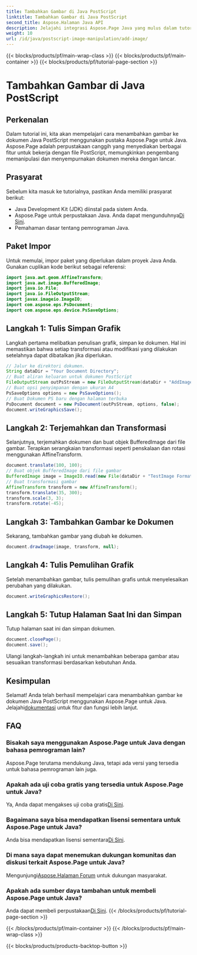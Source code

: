 ```yaml
---
title: Tambahkan Gambar di Java PostScript
linktitle: Tambahkan Gambar di Java PostScript
second_title: Aspose.Halaman Java API
description: Jelajahi integrasi Aspose.Page Java yang mulus dalam tutorial tentang menambahkan gambar ke dokumen PostScript. Tingkatkan kemampuan manipulasi dokumen Anda.
weight: 10
url: /id/java/postscript-image-manipulation/add-image/
---
```


{{< blocks/products/pf/main-wrap-class >}}
{{< blocks/products/pf/main-container >}}
{{< blocks/products/pf/tutorial-page-section >}}

# Tambahkan Gambar di Java PostScript

## Perkenalan
Dalam tutorial ini, kita akan mempelajari cara menambahkan gambar ke dokumen Java PostScript menggunakan pustaka Aspose.Page untuk Java. Aspose.Page adalah perpustakaan canggih yang menyediakan berbagai fitur untuk bekerja dengan file PostScript, memungkinkan pengembang memanipulasi dan menyempurnakan dokumen mereka dengan lancar.
## Prasyarat
Sebelum kita masuk ke tutorialnya, pastikan Anda memiliki prasyarat berikut:
- Java Development Kit (JDK) diinstal pada sistem Anda.
-  Aspose.Page untuk perpustakaan Java. Anda dapat mengunduhnya[Di Sini](https://releases.aspose.com/page/java/).
- Pemahaman dasar tentang pemrograman Java.
## Paket Impor
Untuk memulai, impor paket yang diperlukan dalam proyek Java Anda. Gunakan cuplikan kode berikut sebagai referensi:
```java
import java.awt.geom.AffineTransform;
import java.awt.image.BufferedImage;
import java.io.File;
import java.io.FileOutputStream;
import javax.imageio.ImageIO;
import com.aspose.eps.PsDocument;
import com.aspose.eps.device.PsSaveOptions;
```
## Langkah 1: Tulis Simpan Grafik
Langkah pertama melibatkan penulisan grafik, simpan ke dokumen. Hal ini memastikan bahwa setiap transformasi atau modifikasi yang dilakukan setelahnya dapat dibatalkan jika diperlukan.
```java
// Jalur ke direktori dokumen.
String dataDir = "Your Document Directory";
// Buat aliran keluaran untuk dokumen PostScript
FileOutputStream outPsStream = new FileOutputStream(dataDir + "AddImage_outPS.ps");
// Buat opsi penyimpanan dengan ukuran A4
PsSaveOptions options = new PsSaveOptions();
// Buat Dokumen PS baru dengan halaman terbuka
PsDocument document = new PsDocument(outPsStream, options, false);
document.writeGraphicsSave();
```
## Langkah 2: Terjemahkan dan Transformasi
Selanjutnya, terjemahkan dokumen dan buat objek BufferedImage dari file gambar. Terapkan serangkaian transformasi seperti penskalaan dan rotasi menggunakan AffineTransform.
```java
document.translate(100, 100);
// Buat objek BufferedImage dari file gambar
BufferedImage image = ImageIO.read(new File(dataDir + "TestImage Format24bppRgb.jpg"));
// Buat transformasi gambar
AffineTransform transform = new AffineTransform();
transform.translate(35, 300);
transform.scale(3, 3);
transform.rotate(-45);
```
## Langkah 3: Tambahkan Gambar ke Dokumen
Sekarang, tambahkan gambar yang diubah ke dokumen.
```java
document.drawImage(image, transform, null);
```
## Langkah 4: Tulis Pemulihan Grafik
Setelah menambahkan gambar, tulis pemulihan grafis untuk menyelesaikan perubahan yang dilakukan.
```java
document.writeGraphicsRestore();
```
## Langkah 5: Tutup Halaman Saat Ini dan Simpan
Tutup halaman saat ini dan simpan dokumen.
```java
document.closePage();
document.save();
```
Ulangi langkah-langkah ini untuk menambahkan beberapa gambar atau sesuaikan transformasi berdasarkan kebutuhan Anda.
## Kesimpulan
 Selamat! Anda telah berhasil mempelajari cara menambahkan gambar ke dokumen Java PostScript menggunakan Aspose.Page untuk Java. Jelajahi[dokumentasi](https://reference.aspose.com/page/java/) untuk fitur dan fungsi lebih lanjut.
## FAQ
### Bisakah saya menggunakan Aspose.Page untuk Java dengan bahasa pemrograman lain?
Aspose.Page terutama mendukung Java, tetapi ada versi yang tersedia untuk bahasa pemrograman lain juga.
### Apakah ada uji coba gratis yang tersedia untuk Aspose.Page untuk Java?
 Ya, Anda dapat mengakses uji coba gratis[Di Sini](https://releases.aspose.com/).
### Bagaimana saya bisa mendapatkan lisensi sementara untuk Aspose.Page untuk Java?
 Anda bisa mendapatkan lisensi sementara[Di Sini](https://purchase.aspose.com/temporary-license/).
### Di mana saya dapat menemukan dukungan komunitas dan diskusi terkait Aspose.Page untuk Java?
 Mengunjungi[Aspose.Halaman Forum](https://forum.aspose.com/c/page/39) untuk dukungan masyarakat.
### Apakah ada sumber daya tambahan untuk membeli Aspose.Page untuk Java?
 Anda dapat membeli perpustakaan[Di Sini](https://purchase.aspose.com/buy).
{{< /blocks/products/pf/tutorial-page-section >}}

{{< /blocks/products/pf/main-container >}}
{{< /blocks/products/pf/main-wrap-class >}}

{{< blocks/products/products-backtop-button >}}
